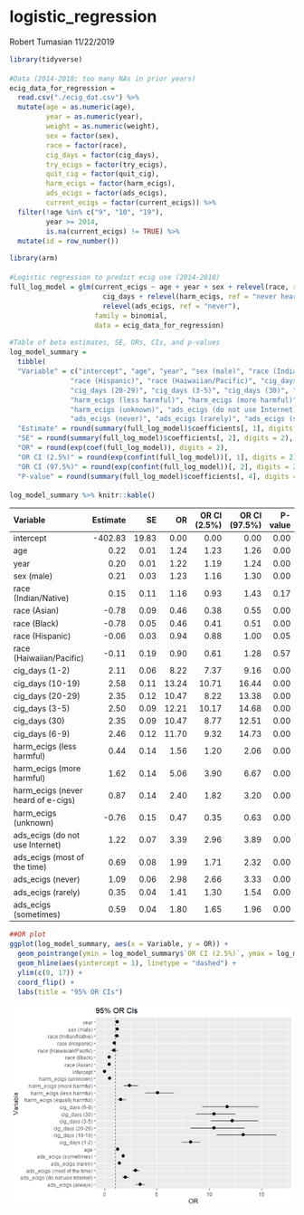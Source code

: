 logistic\_regression
================
Robert Tumasian
11/22/2019

``` r
library(tidyverse)

#Data (2014-2018; too many NAs in prior years)
ecig_data_for_regression = 
  read.csv("./ecig_dat.csv") %>%
  mutate(age = as.numeric(age),
         year = as.numeric(year),
         weight = as.numeric(weight),
         sex = factor(sex),
         race = factor(race),
         cig_days = factor(cig_days),
         try_ecigs = factor(try_ecigs),
         quit_cig = factor(quit_cig),
         harm_ecigs = factor(harm_ecigs),
         ads_ecigs = factor(ads_ecigs),
         current_ecigs = factor(current_ecigs)) %>%
  filter(!age %in% c("9", "10", "19"),
         year >= 2014,
         is.na(current_ecigs) != TRUE) %>%
  mutate(id = row_number())
```

``` r
library(arm)

#Logistic regression to predict ecig use (2014-2018)
full_log_model = glm(current_ecigs ~ age + year + sex + relevel(race, ref = "white") +
                       cig_days + relevel(harm_ecigs, ref = "never heard of e-cigs") + 
                       relevel(ads_ecigs, ref = "never"),
                     family = binomial,
                     data = ecig_data_for_regression)
```

``` r
#Table of beta estimates, SE, ORs, CIs, and p-values
log_model_summary = 
  tibble(
  "Variable" = c("intercept", "age", "year", "sex (male)", "race (Indian/Native)", "race (Asian)", "race (Black)", 
               "race (Hispanic)", "race (Haiwaiian/Pacific)", "cig_days (1-2)", "cig_days (10-19)",
               "cig_days (20-29)", "cig_days (3-5)", "cig_days (30)", "cig_days (6-9)", 
               "harm_ecigs (less harmful)", "harm_ecigs (more harmful)", "harm_ecigs (never heard of e-cigs)",
               "harm_ecigs (unknown)", "ads_ecigs (do not use Internet)", "ads_ecigs (most of the time)",
               "ads_ecigs (never)", "ads_ecigs (rarely)", "ads_ecigs (sometimes)"),
  "Estimate" = round(summary(full_log_model)$coefficients[, 1], digits = 2),
  "SE" = round(summary(full_log_model)$coefficients[, 2], digits = 2),
  "OR" = round(exp(coef(full_log_model)), digits = 2),
  "OR CI (2.5%)" = round(exp(confint(full_log_model))[, 1], digits = 2),
  "OR CI (97.5%)" = round(exp(confint(full_log_model))[, 2], digits = 2),
  "P-value" = round(summary(full_log_model)$coefficients[, 4], digits = 2))
  
log_model_summary %>% knitr::kable()
```

| Variable                            | Estimate |    SE |    OR | OR CI (2.5%) | OR CI (97.5%) | P-value |
| :---------------------------------- | -------: | ----: | ----: | -----------: | ------------: | ------: |
| intercept                           | \-402.83 | 19.83 |  0.00 |         0.00 |          0.00 |    0.00 |
| age                                 |     0.22 |  0.01 |  1.24 |         1.23 |          1.26 |    0.00 |
| year                                |     0.20 |  0.01 |  1.22 |         1.19 |          1.24 |    0.00 |
| sex (male)                          |     0.21 |  0.03 |  1.23 |         1.16 |          1.30 |    0.00 |
| race (Indian/Native)                |     0.15 |  0.11 |  1.16 |         0.93 |          1.43 |    0.17 |
| race (Asian)                        |   \-0.78 |  0.09 |  0.46 |         0.38 |          0.55 |    0.00 |
| race (Black)                        |   \-0.78 |  0.05 |  0.46 |         0.41 |          0.51 |    0.00 |
| race (Hispanic)                     |   \-0.06 |  0.03 |  0.94 |         0.88 |          1.00 |    0.05 |
| race (Haiwaiian/Pacific)            |   \-0.11 |  0.19 |  0.90 |         0.61 |          1.28 |    0.57 |
| cig\_days (1-2)                     |     2.11 |  0.06 |  8.22 |         7.37 |          9.16 |    0.00 |
| cig\_days (10-19)                   |     2.58 |  0.11 | 13.24 |        10.71 |         16.44 |    0.00 |
| cig\_days (20-29)                   |     2.35 |  0.12 | 10.47 |         8.22 |         13.38 |    0.00 |
| cig\_days (3-5)                     |     2.50 |  0.09 | 12.21 |        10.17 |         14.68 |    0.00 |
| cig\_days (30)                      |     2.35 |  0.09 | 10.47 |         8.77 |         12.51 |    0.00 |
| cig\_days (6-9)                     |     2.46 |  0.12 | 11.70 |         9.32 |         14.73 |    0.00 |
| harm\_ecigs (less harmful)          |     0.44 |  0.14 |  1.56 |         1.20 |          2.06 |    0.00 |
| harm\_ecigs (more harmful)          |     1.62 |  0.14 |  5.06 |         3.90 |          6.67 |    0.00 |
| harm\_ecigs (never heard of e-cigs) |     0.87 |  0.14 |  2.40 |         1.82 |          3.20 |    0.00 |
| harm\_ecigs (unknown)               |   \-0.76 |  0.15 |  0.47 |         0.35 |          0.63 |    0.00 |
| ads\_ecigs (do not use Internet)    |     1.22 |  0.07 |  3.39 |         2.96 |          3.89 |    0.00 |
| ads\_ecigs (most of the time)       |     0.69 |  0.08 |  1.99 |         1.71 |          2.32 |    0.00 |
| ads\_ecigs (never)                  |     1.09 |  0.06 |  2.98 |         2.66 |          3.33 |    0.00 |
| ads\_ecigs (rarely)                 |     0.35 |  0.04 |  1.41 |         1.30 |          1.54 |    0.00 |
| ads\_ecigs (sometimes)              |     0.59 |  0.04 |  1.80 |         1.65 |          1.96 |    0.00 |

``` r
##OR plot
ggplot(log_model_summary, aes(x = Variable, y = OR)) +
  geom_pointrange(ymin = log_model_summary$`OR CI (2.5%)`, ymax = log_model_summary$`OR CI (97.5%)`) +
  geom_hline(aes(yintercept = 1), linetype = "dashed") +
  ylim(c(0, 17)) +
  coord_flip() +
  labs(title = "95% OR CIs")
```

![](logistic_regression_files/figure-gfm/unnamed-chunk-4-1.png)<!-- -->
